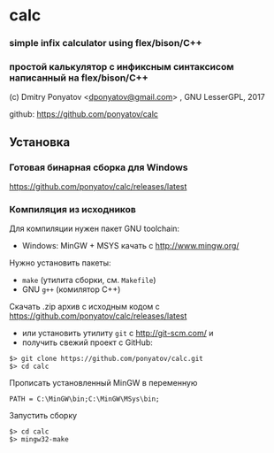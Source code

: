 # calc
### simple infix calculator using flex/bison/C++
### простой калькулятор с инфиксным синтаксисом написанный на flex/bison/C++

(с) Dmitry Ponyatov <<dponyatov@gmail.com>> , GNU LesserGPL, 2017

github: https://github.com/ponyatov/calc

## Установка

### Готовая бинарная сборка для Windows

https://github.com/ponyatov/calc/releases/latest

### Компиляция из исходников 

Для компиляции нужен пакет GNU toolchain:
* Windows: MinGW + MSYS качать с http://www.mingw.org/

Нужно установить пакеты:
* `make` (утилита сборки, см. `Makefile`)
* GNU `g++` (комилятор С++)

Скачать .zip архив с исходным кодом с https://github.com/ponyatov/calc/releases/latest
* или установить утилиту `git` c http://git-scm.com/ и
* получить свежий проект с GitHub:
```
$> git clone https://github.com/ponyatov/calc.git
$> cd calc
```

Прописать установленный MinGW в переменную
```
PATH = C:\MinGW\bin;C:\MinGW\MSys\bin;
```

Запустить сборку
```
$> cd calc
$> mingw32-make
```
